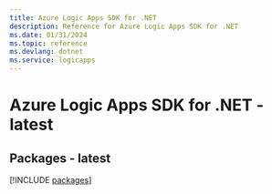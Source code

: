 ```yaml
---
title: Azure Logic Apps SDK for .NET
description: Reference for Azure Logic Apps SDK for .NET
ms.date: 01/31/2024
ms.topic: reference
ms.devlang: dotnet
ms.service: logicapps
---
```

# Azure Logic Apps SDK for .NET - latest
## Packages - latest
[!INCLUDE [packages](logic-apps-index.md)]